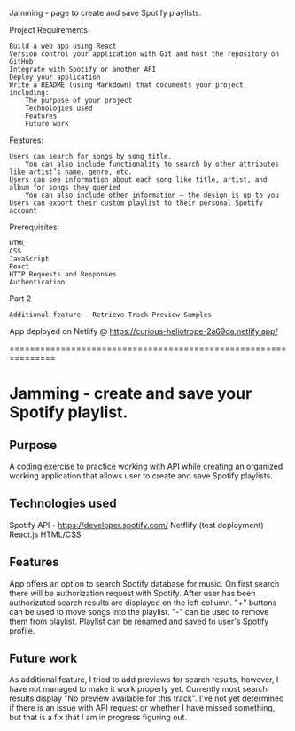 Jamming - page to create and save Spotify playlists.

Project Requirements

    Build a web app using React
    Version control your application with Git and host the repository on GitHub
    Integrate with Spotify or another API
    Deploy your application
    Write a README (using Markdown) that documents your project, including:
        The purpose of your project
        Technologies used
        Features
        Future work

Features:

    Users can search for songs by song title.
        You can also include functionality to search by other attributes like artist’s name, genre, etc.
    Users can see information about each song like title, artist, and album for songs they queried
        You can also include other information – the design is up to you
    Users can export their custom playlist to their personal Spotify account

Prerequisites:

    HTML
    CSS
    JavaScript
    React
    HTTP Requests and Responses
    Authentication

Part 2

    Additional feature - Retrieve Track Preview Samples

App deployed on Netlify @ https://curious-heliotrope-2a69da.netlify.app/

===============================================================

# Jamming - create and save your Spotify playlist.

## Purpose

A coding exercise to practice working with API while creating an organized working application that allows user to create and save Spotify playlists.

## Technologies used

Spotify API - https://developer.spotify.com/
Netflify (test deployment)
React.js
HTML/CSS

## Features

App offers an option to search Spotify database for music. On first search there will be authorization request with Spotify.
After user has been authorizated search results are displayed on the left collumn. "+" buttons can be used to move songs into the playlist. "-" can be used to remove them from playlist. Playlist can be renamed and saved to user's Spotify profile.

## Future work

As additional feature, I tried to add previews for search results, however, I have not managed to make it work properly yet. Currently most search results display "No preview available for this track". I've not yet determined if there is an issue with API request or whether I have missed something, but that is a fix that I am in progress figuring out.
